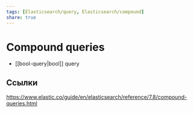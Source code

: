 ```yaml
---
tags: [Elasticsearch/query, Elasticsearch/compound]
share: true
---
```

# Compound queries
- [[bool-query|bool]] query
## Ссылки
https://www.elastic.co/guide/en/elasticsearch/reference/7.8/compound-queries.html